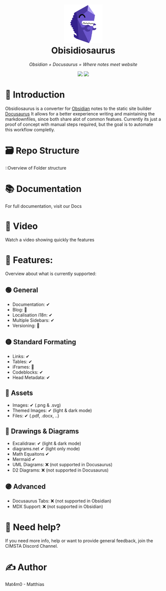 
<h1 align="center">
  <a href=""><img width="124" src="/docs/static/img/logo.svg" alt="Obisidiosaurus"></a><br>
  Obisidiosaurus
</h1>

_<p align="center">Obsidian + Docusaurus = Where notes meet website</p>_

<p align="center">
  <a href=""><img src="https://img.shields.io/badge/license-MIT-blue.svg?label=License&style=flat" /></a>
  <a href=""><img src="https://img.shields.io/badge/PRs-welcome-brightgreen.svg?style=flat" /></a>
  </p>

# 👋 Introduction

Obsidiosaurus is a converter for [Obsidian](https://obsidian.md/) notes to the static site builder [Docusaurus](https://docusaurus.io/)
It allows for a better exeperience writing and maintaining the markdownfiles, since both share alot of common featues.
Currently its just a proof of concept with manual steps required, but the goal is to automate this workflow completly.

# 🗃 Repo Structure

::Overview of Folder structure

# 📚 Documentation
For full documentation, visit our Docs

# 🎥 Video
Watch a video showing quickly the features

# 📃 Features:
Overview about what is currently supported:

## 🟢 General
- Documentation: ✔
- Blog: 🚧 
- Localisation i18n: ✔
- Multiple Sidebars: ✔
- Versioning: 🚧

## 🟡 Standard Formating
- Links: ✔
- Tables: ✔
- iFrames: 🚧
- Codeblocks: ✔
- Head Metadata: ✔

## 🔴 Assets
- Images: ✔ (.png & .svg)
- Themed Images: ✔ (light & dark mode)
- Files: ✔ (.pdf, .docx, ..)

## 🔵 Drawings & Diagrams
- Excalidraw: ✔ (light & dark mode)
- diagrams.net ✔ (light only mode)
- Math Equaitons ✔
- Mermaid ✔
- UML Diagrams: ❌ (not supported in Docusaurus)
- D2 Diagrams: ❌ (not supported in Docusaurus)

## 🟣 Advanced
- Docusaurus Tabs: ❌ (not supported in Obsidian)
- MDX Support: ❌ (not supported in Obsidian)

# 💭 Need help?
If you need more info, help or want to provide general feedback, join the CIMSTA Discord Channel.

# ✍ Author
Mat4m0 - Matthias
